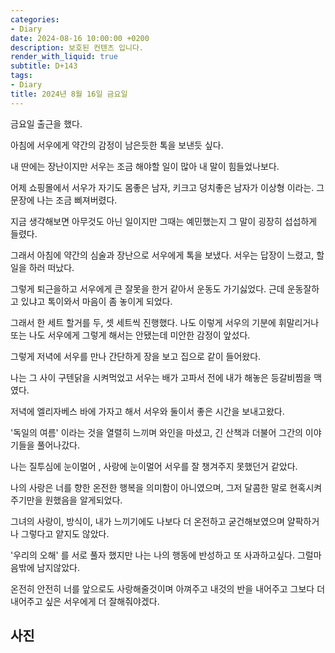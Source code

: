 ```yaml
---
categories:
- Diary
date: 2024-08-16 10:00:00 +0200
description: 보호된 컨텐츠 입니다.
render_with_liquid: true
subtitle: D+143
tags:
- Diary
title: 2024년 8월 16일 금요일
---
```


금요일 출근을 했다.

아침에 서우에게 약간의 감정이 남은듯한 톡을 보낸듯 싶다.

내 딴에는 장난이지만 서우는 조금 해야할 일이 많아 내 말이 힘들었나보다.

어제 쇼핑몰에서 서우가 자기도 몸좋은 남자, 키크고 덩치좋은 남자가 이상형 이라는. 그 문장에 나는 조금 삐져버렸다.

지금 생각해보면 아무것도 아닌 일이지만 그때는 예민했는지 그 말이 굉장히 섭섭하게 들렸다.

그래서 아침에 약간의 심술과 장난으로 서우에게 톡을 보냈다. 서우는 답장이 느렸고, 할일을 하러 떠났다.

그렇게 퇴근을하고 서우에게 큰 잘못을 한거 같아서 운동도 가기싫었다. 근데 운동잘하고 있냐고 톡이와서 마음이 좀 놓이게 되었다.

그래서 한 세트 할거를 두, 셋 세트씩 진행했다. 나도 이렇게 서우의 기분에 휘말리거나 또는 나도 서우에게 그렇게 해서는 안됐는데 미안한 감정이 앞섰다.

그렇게 저녁에 서우를 만나 간단하게 장을 보고 집으로 같이 들어왔다.

나는 그 사이 구텐닭을 시켜먹었고 서우는 배가 고파서 전에 내가 해놓은 등갈비찜을 맥였다.



저녁에 엘리자베스 바에 가자고 해서 서우와 둘이서 좋은 시간을 보내고왔다.

'독일의 여름' 이라는 것을 열렬히 느끼며 와인을 마셨고, 긴 산책과 더불어 그간의 이야기들을 풀어나갔다.

나는 질투심에 눈이멀어 , 사랑에 눈이멀어 서우를 잘 챙겨주지 못했던거 같았다.

나의 사랑은 너를 향한 온전한 행복을 의미함이 아니였으며,  그저 달콤한 말로 현혹시켜주기만을 원했음을 알게되었다.

그녀의 사랑이, 방식이, 내가 느끼기에도 나보다 더 온전하고 굳건해보였으며 얄팍하거나 그렇다고 얕지도 않았다.

'우리의 오해' 를 서로 풀자 했지만 나는 나의 행동에 반성하고 또 사과하고싶다. 그럴마음밖에 남지않았다.

온전히 안전히 너를 앞으로도 사랑해줄것이며 아껴주고 내것의 반을 내어주고 그보다 더 내어주고 싶은 서우에게 더 잘해줘야겠다.



## 사진
